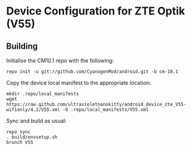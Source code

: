 Device Configuration for ZTE Optik (V55)
===============

Building
---------------

Initialise the CM10.1 repo with the following:

    repo init -u git://github.com/CyanogenMod/android.git -b cm-10.1

Copy the device local manifest to the appropriate location:

	mkdir .repo/local_manifests
	wget https://raw.github.com/ultravioletnanokitty/android_device_zte_V55-wifionly/4.2/V55.xml -O .repo/local_manifests/V55.xml
	
Sync and build as usual:

	repo sync
	. build/envsetup.sh
	brunch V55
